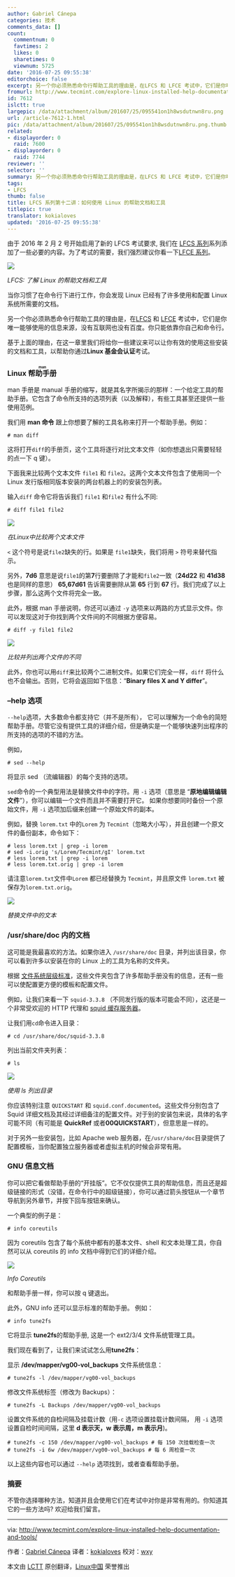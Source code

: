 ```yaml
---
author: Gabriel Cánepa
categories: 技术
comments_data: []
count:
  commentnum: 0
  favtimes: 2
  likes: 0
  sharetimes: 0
  viewnum: 5725
date: '2016-07-25 09:55:38'
editorchoice: false
excerpt: 另一个你必须熟悉命令行帮助工具的理由是，在LFCS 和 LFCE 考试中，它们是你唯一能够使用的信息来源，没有互联网也没有百度。你只能依靠你自己和命令行。
fromurl: http://www.tecmint.com/explore-linux-installed-help-documentation-and-tools/
id: 7612
islctt: true
largepic: /data/attachment/album/201607/25/095541on1h8wsdutnwn8ru.png
url: /article-7612-1.html
pic: /data/attachment/album/201607/25/095541on1h8wsdutnwn8ru.png.thumb.jpg
related:
- displayorder: 0
  raid: 7600
- displayorder: 0
  raid: 7744
reviewer: ''
selector: ''
summary: 另一个你必须熟悉命令行帮助工具的理由是，在LFCS 和 LFCE 考试中，它们是你唯一能够使用的信息来源，没有互联网也没有百度。你只能依靠你自己和命令行。
tags:
- LFCS
thumb: false
title: LFCS 系列第十二讲：如何使用 Linux 的帮助文档和工具
titlepic: true
translator: kokialoves
updated: '2016-07-25 09:55:38'
---
```


由于 2016 年 2 月 2 号开始启用了新的 LFCS 考试要求, 我们在 [LFCS 系列](/article-7161-1.html)系列添加了一些必要的内容。为了考试的需要，我们强烈建议你看一下[LFCE 系列](http://www.tecmint.com/installing-network-services-and-configuring-services-at-system-boot/)。


![](/data/attachment/album/201607/25/095541on1h8wsdutnwn8ru.png)


*LFCS: 了解 Linux 的帮助文档和工具*


当你习惯了在命令行下进行工作，你会发现 Linux 已经有了许多使用和配置 Linux 系统所需要的文档。


另一个你必须熟悉命令行帮助工具的理由是，在[LFCS](/article-7161-1.html) 和 [LFCE](http://www.tecmint.com/installing-network-services-and-configuring-services-at-system-boot/) 考试中，它们是你唯一能够使用的信息来源，没有互联网也没有百度。你只能依靠你自己和命令行。


基于上面的理由，在这一章里我们将给你一些建议来可以让你有效的使用这些安装的文档和工具，以帮助你通过**Linux 基金会认证**考试。


### Linux <ruby> 帮助手册 <rp>  （ </rp> <rt>  man </rt> <rp>  ） </rp></ruby>


man 手册是 manual 手册的缩写，就是其名字所揭示的那样：一个给定工具的帮助手册。它包含了命令所支持的选项列表（以及解释），有些工具甚至还提供一些使用范例。


我们用 **man 命令** 跟上你想要了解的工具名称来打开一个帮助手册。例如：



```
# man diff

```

这将打开`diff`的手册页，这个工具将逐行对比文本文件（如你想退出只需要轻轻的点一下 q 键）。


下面我来比较两个文本文件 `file1` 和 `file2`。这两个文本文件包含了使用同一个 Linux 发行版相同版本安装的两台机器上的的安装包列表。


输入`diff` 命令它将告诉我们 `file1` 和`file2` 有什么不同:



```
# diff file1 file2

```

![](/data/attachment/album/201607/25/095541p277x5ty7ihufb67.png)


*在Linux中比较两个文本文件*


`<` 这个符号是说`file2`缺失的行。如果是 `file1`缺失，我们将用 `>` 符号来替代指示。


另外，**7d6** 意思是说`file1`的第**7**行要删除了才能和`file2`一致（**24d22** 和 **41d38** 也是同样的意思） **65,67d61** 告诉需要删除从第 **65** 行到 **67** 行。我们完成了以上步骤，那么这两个文件将完全一致。


此外，根据 man 手册说明，你还可以通过 `-y` 选项来以两路的方式显示文件。你可以发现这对于你找到两个文件间的不同根据方便容易。



```
# diff -y file1 file2

```

![](/data/attachment/album/201607/25/095542par66q955uu656ui.png)


*比较并列出两个文件的不同*


此外，你也可以用`diff`来比较两个二进制文件。如果它们完全一样，`diff` 将什么也不会输出。否则，它将会返回如下信息：“**Binary files X and Y differ**”。


### –help 选项


`--help`选项，大多数命令都支持它（并不是所有）， 它可以理解为一个命令的简短帮助手册。尽管它没有提供工具的详细介绍，但是确实是一个能够快速列出程序的所支持的选项的不错的方法。


例如，



```
# sed --help

```

将显示 sed （流编辑器）的每个支持的选项。


`sed`命令的一个典型用法是替换文件中的字符。用 `-i` 选项（意思是 “**原地编辑编辑文件**”），你可以编辑一个文件而且并不需要打开它。 如果你想要同时备份一个原始文件，用 `-i` 选项加后缀来创建一个原始文件的副本。


例如，替换 `lorem.txt` 中的`Lorem` 为 `Tecmint`（忽略大小写），并且创建一个原文件的备份副本，命令如下：



```
# less lorem.txt | grep -i lorem
# sed -i.orig 's/Lorem/Tecmint/gI' lorem.txt
# less lorem.txt | grep -i lorem
# less lorem.txt.orig | grep -i lorem

```

请注意`lorem.txt`文件中`Lorem` 都已经替换为 `Tecmint`，并且原文件 `lorem.txt` 被保存为`lorem.txt.orig`。


![](/data/attachment/album/201607/25/095542si4s5z2a542g59rr.png)


*替换文件中的文本*


### /usr/share/doc 内的文档


这可能是我最喜欢的方法。如果你进入 `/usr/share/doc` 目录，并列出该目录，你可以看到许多以安装在你的 Linux 上的工具为名称的文件夹。


根据 [文件系统层级标准](/article-6132-1.html)，这些文件夹包含了许多帮助手册没有的信息，还有一些可以使配置更方便的模板和配置文件。


例如，让我们来看一下 `squid-3.3.8` （不同发行版的版本可能会不同），这还是一个非常受欢迎的 HTTP 代理和 [squid 缓存服务器](http://www.tecmint.com/configure-squid-server-in-linux/)。


让我们用`cd`命令进入目录：



```
# cd /usr/share/doc/squid-3.3.8

```

列出当前文件夹列表：



```
# ls

```

![](/data/attachment/album/201607/25/095543nddiud7rzi2f3ed2.png)


*使用 ls 列出目录*


你应该特别注意 `QUICKSTART` 和 `squid.conf.documented`。这些文件分别包含了 Squid 详细文档及其经过详细备注的配置文件。对于别的安装包来说，具体的名字可能不同（有可能是 **QuickRef** 或者**00QUICKSTART**），但意思是一样的。


对于另外一些安装包，比如 Apache web 服务器，在`/usr/share/doc`目录提供了配置模板，当你配置独立服务器或者虚拟主机的时候会非常有用。


### GNU 信息文档


你可以把它看做帮助手册的“开挂版”。它不仅仅提供工具的帮助信息，而且还是超级链接的形式（没错，在命令行中的超级链接），你可以通过箭头按钮从一个章节导航到另外章节，并按下回车按钮来确认。


一个典型的例子是：



```
# info coreutils

```

因为 coreutils 包含了每个系统中都有的基本文件、shell 和文本处理工具，你自然可以从 coreutils 的 info 文档中得到它们的详细介绍。


![](/data/attachment/album/201607/25/095543xzr5k57jx7fx7ke9.png)


*Info Coreutils*


和帮助手册一样，你可以按 q 键退出。


此外，GNU info 还可以显示标准的帮助手册。 例如：



```
# info tune2fs

```

它将显示 **tune2fs**的帮助手册, 这是一个 ext2/3/4 文件系统管理工具。


我们现在看到了，让我们来试试怎么用**tune2fs**：


显示 **/dev/mapper/vg00-vol\_backups** 文件系统信息：



```
# tune2fs -l /dev/mapper/vg00-vol_backups

```

修改文件系统标签（修改为 Backups）：



```
# tune2fs -L Backups /dev/mapper/vg00-vol_backups

```

设置文件系统的自检间隔及挂载计数（用`-c` 选项设置挂载计数间隔， 用 `-i` 选项设置自检时间间隔，这里 **d 表示天，w 表示周，m 表示月**)。



```
# tune2fs -c 150 /dev/mapper/vg00-vol_backups # 每 150 次挂载检查一次
# tune2fs -i 6w /dev/mapper/vg00-vol_backups # 每 6 周检查一次

```

以上这些内容也可以通过 `--help` 选项找到，或者查看帮助手册。


### 摘要


不管你选择哪种方法，知道并且会使用它们在考试中对你是非常有用的。你知道其它的一些方法吗? 欢迎给我们留言。




---


via: <http://www.tecmint.com/explore-linux-installed-help-documentation-and-tools/>


作者：[Gabriel Cánepa](http://www.tecmint.com/author/gacanepa/) 译者：[kokialoves](https://github.com/kokialoves) 校对：[wxy](https://github.com/wxy)


本文由 [LCTT](https://github.com/LCTT/TranslateProject) 原创翻译，[Linux中国](https://linux.cn/) 荣誉推出